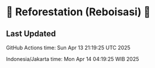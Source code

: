 
# 🌳 Reforestation (Reboisasi) 🌲

## Last Updated

GitHub Actions time: Sun Apr 13 21:19:25 UTC 2025

Indonesia/Jakarta time: Mon Apr 14 04:19:25 WIB 2025
